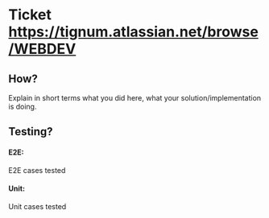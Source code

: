 # Ticket https://tignum.atlassian.net/browse/WEBDEV

## How?

Explain in short terms what you did here, what your solution/implementation is doing.

## Testing?

#### E2E: 
E2E cases tested
#### Unit:
Unit cases tested
